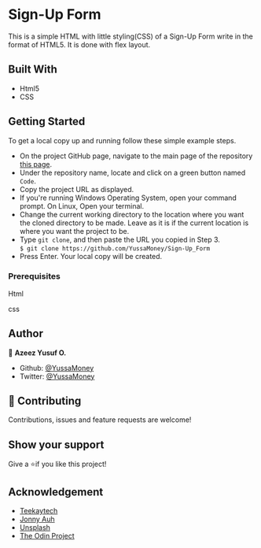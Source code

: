 # Sign-Up Form

This is a simple HTML with little styling(CSS) of a Sign-Up Form write in the format of HTML5.
It is done with flex layout.

## Built With

- Html5
- CSS

## Getting Started

To get a local copy up and running follow these simple example steps.

- On the project GitHub page, navigate to the main page of the repository [this page](https://github.com/YussaMoney/Sign-Up_Form).
- Under the repository name, locate and click on a green button named `Code`.
- Copy the project URL as displayed.
- If you're running Windows Operating System, open your command prompt. On Linux, Open your terminal.
- Change the current working directory to the location where you want the cloned directory to be made. Leave as it is if the current location is where you want the project to be.
- Type `git clone`, and then paste the URL you copied in Step 3.<br>
  `$ git clone https://github.com/YussaMoney/Sign-Up_Form`
- Press Enter. Your local copy will be created.

### Prerequisites

Html

css

## Author

👤 **Azeez Yusuf O.**

- Github: [@YussaMoney](https://github.com/YussaMoney)
- Twitter: [@YussaMoney](https://twitter.com/YussaMoney)

## 🤝 Contributing

Contributions, issues and feature requests are welcome!

## Show your support

Give a ⭐️if you like this project!

## Acknowledgement

- [Teekaytech](https://github.com/teekaytech)
- [Jonny Auh](https://www.unsplash.com/@jonnyauh)
- [Unsplash](https://www.unsplash.com)
- [The Odin Project](https://www.theodinproject.com)
